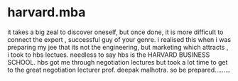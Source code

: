 # harvard.mba
it takes a big zeal to discover oneself, but once done, it is more difficult to connect the expert , successful guy of your genre.
i realised this when i was preparing my jee that its not the engineering, but marketing which attracts , i took to hbs lectues.
needless to say hbs is the HARVARD BUSINESS SCHOOL.
hbs got me through negotiation lectures but took a lot time to get to the great negotiation lecturer prof. deepak malhotra.
so be prepared.........
